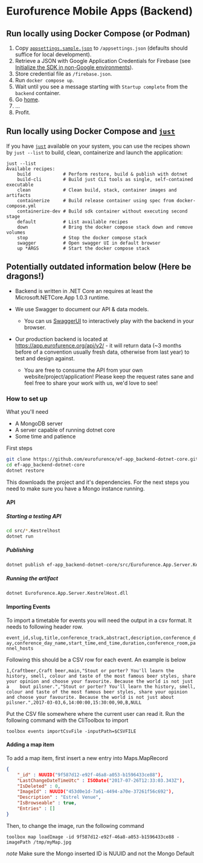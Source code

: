 # Eurofurence Mobile Apps (Backend)

## Run locally using Docker Compose (or Podman)

1. Copy [`appsettings.sample.json`](src/Eurofurence.App.Server.Web/appsettings.sample.json) to `/appsettings.json` (defaults should suffice for local development).
2. Retrieve a JSON with Google Application Credentials for Firebase (see [Initialize the SDK in non-Google environments](https://firebase.google.com/docs/admin/setup#initialize_the_sdk_in_non-google_environments)).
3. Store credential file as `/firebase.json`.
4. Run `docker compose up`.
5. Wait until you see a message starting with `Startup complete` from the `backend` container.
6. Go [home](http://localhost:30001/swagger/ui).
7. …
8. Profit.

## Run locally using Docker Compose and [`just`](https://github.com/casey/just)

If you have [`just`](https://github.com/casey/just) available on your system, you can use the recipes shown by `just --list` to build, clean, containerize and launch the application:

```plain
just --list
Available recipes:
    build            # Perform restore, build & publish with dotnet
    build-cli        # Build just CLI tools as single, self-contained executable
    clean            # Clean build, stack, container images and artifacts
    containerize     # Build release container using spec from docker-compose.yml
    containerize-dev # Build sdk container without executing second stage
    default          # List available recipes
    down             # Bring the docker compose stack down and remove volumes
    stop             # Stop the docker compose stack
    swagger          # Open swagger UI in default browser
    up *ARGS         # Start the docker compose stack
```

## Potentially outdated information below (Here be dragons!)

- Backend is written in .NET Core an requires at least the Microsoft.NETCore.App 1.0.3 runtime.

- We use Swagger to document our API & data models.
  - You can us [SwaggerUI](https://app.eurofurence.org/swagger/v2/ui/) to interactively play with the backend in your browser.

- Our production backend is located at <https://app.eurofurence.org/api/v2/> - it will return data (~3 months before of a convention usually fresh data, otherwise from last year) to test and design against.
  - You are free to consume the API from your own website/project/application! Please keep the request rates sane and feel free to share your work with us, we'd love to see!

### How to set up

What you'll need

- A MongoDB server
- A server capable of running dotnet core
- Some time and patience

First steps

```bash
git clone https://github.com/eurofurence/ef-app_backend-dotnet-core.git
cd ef-app_backend-dotnet-core
dotnet restore
```

This downloads the project and it's dependencies. For the next steps you need to make sure you have a Mongo instance running.

#### API

##### Starting a testing API

```bash
cd src/*.Kestrelhost
dotnet run
```

##### Publishing

```bash
dotnet publish ef-app_backend-dotnet-core/src/Eurofurence.App.Server.KestrelHost/Eurofurence.App.Server.KestrelHost.csproj --output "pwd/artifacts" —configuration Release —framework netcoreapp2.0
```

##### Running the artifact

```bash
dotnet Eurofurence.App.Server.KestrelHost.dll
```

#### Importing Events

To import a timetable for events you will need the output in a csv format. It needs to following header row.

`event_id,slug,title,conference_track,abstract,description,conference_day,conference_day_name,start_time,end_time,duration,conference_room,pannel_hosts`

Following this should be a CSV row for each event. An example is below

```csv
1,Craftbeer,Craft beer,main,"Stout or porter? You'll learn the history, smell, colour and taste of the most famous beer styles, share your opinion and choose your favourite. Because the world is not just a    bout pilsner.","Stout or porter? You'll learn the history, smell, colour and taste of the most famous beer styles, share your opinion and choose your favourite. Because the world is not just about pilsner.",2017-03-03,6,14:00:00,15:30:00,90,B,NULL
```

Put the CSV file somewhere  where the current  user can read it. Run the following command with the CliToolbox to import

`toolbox events importCsvFile -inputPath=$CSVFILE`

#### Adding a map item

To add a map item, first insert a new entry into Maps.MapRecord

```json
{
    "_id" : NUUID("9f587d12-e92f-46a8-a053-b1596433ce88"),
    "LastChangeDateTimeUtc" : ISODate("2017-07-26T12:33:03.343Z"),
    "IsDeleted" : 0,
    "ImageId" : NUUID("453d0e1d-7a61-4494-a70e-37261f56c692"),
    "Description" : "Estrel Venue",
    "IsBrowseable" : true,
    "Entries" : []
}
```

Then, to change the image, run the following command

`toolbox map loadImage -id 9f587d12-e92f-46a8-a053-b1596433ce88 -imagePath /tmp/myMap.jpg`

*note* Make sure the Mongo inserted ID is NUUID and not the Mongo Default
